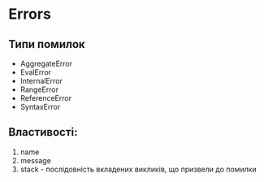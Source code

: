# Errors
## Типи помилок
- AggregateError
- EvalError
- InternalError
- RangeError
- ReferenceError
- SyntaxError
## Властивості:
1. name
2. message
3. stack - послідовність вкладених викликів, що призвели до помилки